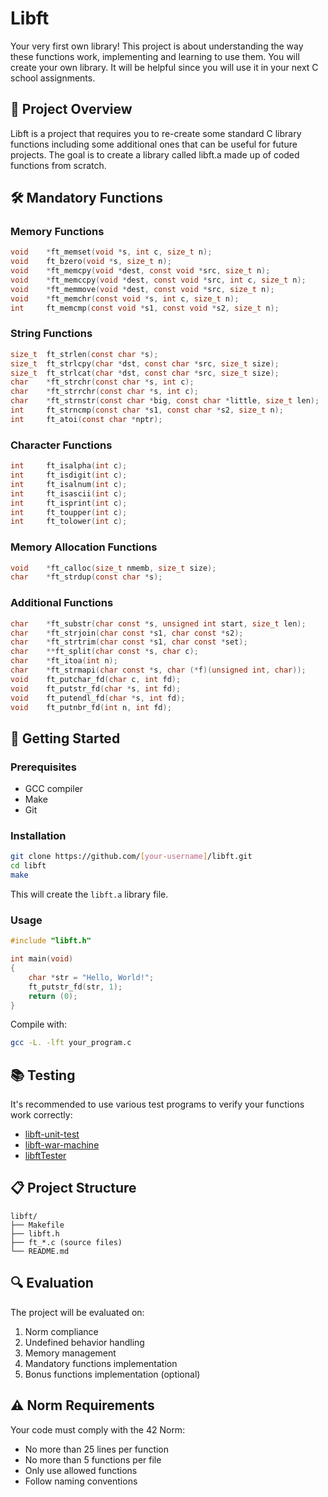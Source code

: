 # Libft

Your very first own library! This project is about understanding the way these functions work, implementing and learning to use them. You will create your own library. It will be helpful since you will use it in your next C school assignments.

## 📝 Project Overview

Libft is a project that requires you to re-create some standard C library functions including some additional ones that can be useful for future projects. The goal is to create a library called libft.a made up of coded functions from scratch.

## 🛠️ Mandatory Functions

### Memory Functions
```c
void    *ft_memset(void *s, int c, size_t n);
void    ft_bzero(void *s, size_t n);
void    *ft_memcpy(void *dest, const void *src, size_t n);
void    *ft_memccpy(void *dest, const void *src, int c, size_t n);
void    *ft_memmove(void *dest, const void *src, size_t n);
void    *ft_memchr(const void *s, int c, size_t n);
int     ft_memcmp(const void *s1, const void *s2, size_t n);
```

### String Functions
```c
size_t  ft_strlen(const char *s);
size_t  ft_strlcpy(char *dst, const char *src, size_t size);
size_t  ft_strlcat(char *dst, const char *src, size_t size);
char    *ft_strchr(const char *s, int c);
char    *ft_strrchr(const char *s, int c);
char    *ft_strnstr(const char *big, const char *little, size_t len);
int     ft_strncmp(const char *s1, const char *s2, size_t n);
int     ft_atoi(const char *nptr);
```

### Character Functions
```c
int     ft_isalpha(int c);
int     ft_isdigit(int c);
int     ft_isalnum(int c);
int     ft_isascii(int c);
int     ft_isprint(int c);
int     ft_toupper(int c);
int     ft_tolower(int c);
```

### Memory Allocation Functions
```c
void    *ft_calloc(size_t nmemb, size_t size);
char    *ft_strdup(const char *s);
```

### Additional Functions
```c
char    *ft_substr(char const *s, unsigned int start, size_t len);
char    *ft_strjoin(char const *s1, char const *s2);
char    *ft_strtrim(char const *s1, char const *set);
char    **ft_split(char const *s, char c);
char    *ft_itoa(int n);
char    *ft_strmapi(char const *s, char (*f)(unsigned int, char));
void    ft_putchar_fd(char c, int fd);
void    ft_putstr_fd(char *s, int fd);
void    ft_putendl_fd(char *s, int fd);
void    ft_putnbr_fd(int n, int fd);
```


## 🚀 Getting Started

### Prerequisites
- GCC compiler
- Make
- Git

### Installation
```bash
git clone https://github.com/[your-username]/libft.git
cd libft
make
```

This will create the `libft.a` library file.

### Usage
```c
#include "libft.h"

int main(void)
{
    char *str = "Hello, World!";
    ft_putstr_fd(str, 1);
    return (0);
}
```

Compile with:
```bash
gcc -L. -lft your_program.c
```

## 📚 Testing

It's recommended to use various test programs to verify your functions work correctly:
- [libft-unit-test](https://github.com/alelievr/libft-unit-test)
- [libft-war-machine](https://github.com/ska42/libft-war-machine)
- [libftTester](https://github.com/Tripouille/libftTester)

## 📋 Project Structure

```
libft/
├── Makefile
├── libft.h
├── ft_*.c (source files)
└── README.md
```

## 🔍 Evaluation

The project will be evaluated on:
1. Norm compliance
2. Undefined behavior handling
3. Memory management
4. Mandatory functions implementation
5. Bonus functions implementation (optional)

## ⚠️ Norm Requirements

Your code must comply with the 42 Norm:
- No more than 25 lines per function
- No more than 5 functions per file
- Only use allowed functions
- Follow naming conventions
